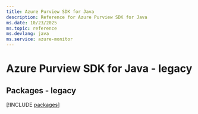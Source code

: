 ```yaml
---
title: Azure Purview SDK for Java
description: Reference for Azure Purview SDK for Java
ms.date: 10/23/2025
ms.topic: reference
ms.devlang: java
ms.service: azure-monitor
---
```

# Azure Purview SDK for Java - legacy
## Packages - legacy
[!INCLUDE [packages](purview-index.md)]